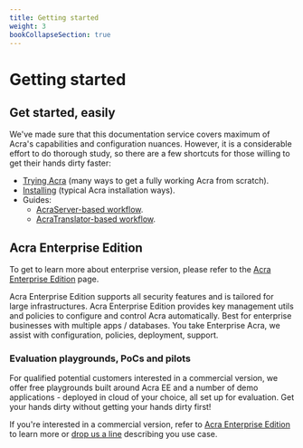 ```yaml
---
title: Getting started
weight: 3
bookCollapseSection: true
---
```


# Getting started

## Get started, easily

We've made sure that this documentation service covers maximum of Acra's capabilities and configuration nuances. However, it is a considerable effort to do thorough study, so there are a few shortcuts for those willing to get their hands dirty faster:

* [Trying Acra](/acra/getting-started/trying/) (many ways to get a fully working Acra from scratch).
* [Installing](/acra/getting-started/installing/) (typical Acra installation ways).
* Guides:
  * [AcraServer-based workflow](/acra/guides/integrating-acra-server-into-infrastructure/#integrating-acra-server-into-infrastructure/).
  * [AcraTranslator-based workflow](/acra/guides/integrating-acra-translator-into-new-infrastructure/#usage-of-acratranslator).

## Acra Enterprise Edition

To get to learn more about enterprise version, please refer to the [Acra Enterprise Edition](/acra/enterprise-edition/) page.

Acra Enterprise Edition supports all security features and is tailored for large infrastructures. Acra Enterprise Edition provides key management utils and policies to configure and control Acra automatically. Best for enterprise businesses with multiple apps / databases. You take Enterprise Acra, we assist with configuration, policies, deployment, support.

### Evaluation playgrounds, PoCs and pilots

For qualified potential customers interested in a commercial version, we offer free playgrounds built around Acra EE and a number of demo applications - deployed in cloud of your choice, all set up for evaluation. Get your hands dirty without getting your hands dirty first!

If you're interested in a commercial version, refer to [Acra Enterprise Edition](/acra/enterprise-edition/#how-to-evaluate-and-get-started) to learn more or [drop us a line](mailto:sales@cossacklabs.com) describing you use case.
